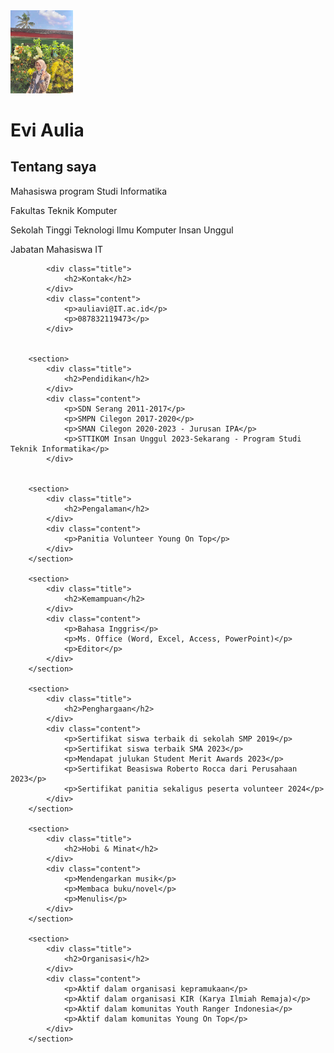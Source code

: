 
<head>                                                                                                                                                           
    <meta charset="UTF-8">
    <meta name="viewport" content="width=device-width, initial-scale=1.0">
   
</head>
<body>
    <div class="container">
        <div class="main">
            <div class="foto">
                <img src="aul.jpg" alt="Aul" width="100px" />
            </div>
            <div class="aboutme">
                <h1>Evi Aulia</h1>
                <h2>Tentang saya</h2>
                <p>Mahasiswa program Studi Informatika</p>
                <p>Fakultas Teknik Komputer</p>
                <p>Sekolah Tinggi Teknologi Ilmu Komputer Insan Unggul</p>
                <p>Jabatan Mahasiswa IT</p>
            </div>
            <div class="clear"></div>
        </div>

    
            <div class="title">
                <h2>Kontak</h2>
            </div>
            <div class="content">
                <p>auliavi@IT.ac.id</p> 
                <p>087832119473</p>
            </div>
     

        <section>
            <div class="title">
                <h2>Pendidikan</h2>
            </div>
            <div class="content">
                <p>SDN Serang 2011-2017</p>
                <p>SMPN Cilegon 2017-2020</p>
                <p>SMAN Cilegon 2020-2023 - Jurusan IPA</p>
                <p>STTIKOM Insan Unggul 2023-Sekarang - Program Studi Teknik Informatika</p>
            </div>
      

        <section>
            <div class="title">
                <h2>Pengalaman</h2>
            </div>
            <div class="content">
                <p>Panitia Volunteer Young On Top</p>
            </div>
        </section>

        <section>
            <div class="title">
                <h2>Kemampuan</h2>
            </div>
            <div class="content">
                <p>Bahasa Inggris</p>
                <p>Ms. Office (Word, Excel, Access, PowerPoint)</p>
                <p>Editor</p>
            </div>
        </section>

        <section>
            <div class="title">
                <h2>Penghargaan</h2>
            </div>
            <div class="content">
                <p>Sertifikat siswa terbaik di sekolah SMP 2019</p>
                <p>Sertifikat siswa terbaik SMA 2023</p>
                <p>Mendapat julukan Student Merit Awards 2023</p>
                <p>Sertifikat Beasiswa Roberto Rocca dari Perusahaan 2023</p>
                <p>Sertifikat panitia sekaligus peserta volunteer 2024</p>
            </div>
        </section>

        <section>
            <div class="title">
                <h2>Hobi & Minat</h2>
            </div>
            <div class="content">
                <p>Mendengarkan musik</p>
                <p>Membaca buku/novel</p>
                <p>Menulis</p>
            </div>
        </section>

        <section>
            <div class="title">
                <h2>Organisasi</h2>
            </div>
            <div class="content">
                <p>Aktif dalam organisasi kepramukaan</p>
                <p>Aktif dalam organisasi KIR (Karya Ilmiah Remaja)</p>
                <p>Aktif dalam komunitas Youth Ranger Indonesia</p>
                <p>Aktif dalam komunitas Young On Top</p>
            </div>
        </section>
    

